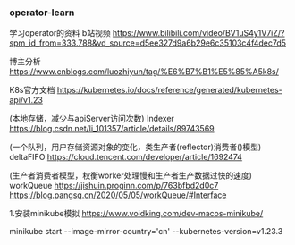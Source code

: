 ### operator-learn

学习operator的资料
b站视频         https://www.bilibili.com/video/BV1uS4y1V7iZ/?spm_id_from=333.788&vd_source=d5ee327d9a6b29e6c35103c4f4dec7d5

博主分析        https://www.cnblogs.com/luozhiyun/tag/%E6%B7%B1%E5%85%A5k8s/

K8s官方文档     https://kubernetes.io/docs/reference/generated/kubernetes-api/v1.23

(本地存储，减少与apiServer访问次数)
Indexer        https://blog.csdn.net/li_101357/article/details/89743569

(一个队列，用户存储资源对象的变化，类生产者(reflector)消费者()模型)
deltaFIFO      https://cloud.tencent.com/developer/article/1692474

(生产者消费者模型，权衡worker处理慢和生产者生产数据过快的速度)
workQueue      https://jishuin.proginn.com/p/763bfbd2d0c7
               https://blog.pangsq.cn/2020/05/05/workQueue/#Interface

1.安装minikube模拟
https://www.voidking.com/dev-macos-minikube/

minikube start --image-mirror-country='cn'
--kubernetes-version=v1.23.3
 
